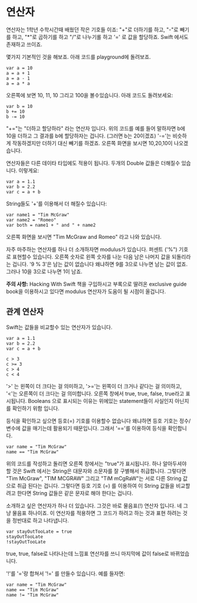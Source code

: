 # 연산자

연산자는 1학년 수학시간때 배웠던 작은 기호들 이죠: "+"로 더하기를 하고, "-"로 빼기를 하고, "*"로 곱하기를 하고 "/"로 나누기롤 하고 '=' 로 값을 할당하죠. Swift 에서도 존재하고 쓰이죠.

몇가지 기본적인 것을 해보죠. 아래 코드를 playground에 돌려보죠.

    var a = 10
    a = a + 1
    a = a - 1
    a = a * a

오른쪽에 보면 10, 11, 10 그리고 100을 볼수있습니다. 아래 코드도 돌려보세요:

    var b = 10
    b += 10
    b -= 10

"+="는 "더하고 할당하라" 라는 연산자 입니다. 위의 코드를 예를 들어 말하자면 b에 10을 더하고 그 결과를 b에 할당하자는 겁니다. (그러면 b는 20이겠죠) '-='는 비슷하게 작동하겠지만 더하기 대신 빼기를 하겠죠. 오른쪽 화면을 보시면 10,20,10이 나오겠습니다.  

연산자들은 다른 데이타 타입에도 적용이 됩니다. 두개의 Double 값들은 더해질수 있습니다. 이렇게요:

    var a = 1.1
    var b = 2.2
    var c = a + b

String들도 '+'를 이용해서 더 해질수 있습니다:

    var name1 = "Tim McGraw"
    var name2 = "Romeo"
    var both = name1 + " and " + name2

오른쪽 화면을 보시면 "Tim McGraw and Romeo" 라고 나와 있습니다.

자주 마주하는 연산자를 하나 더 소개하자면 modulus가 있습니다. 퍼센트 ('%") 기호로 표현할수 있습니다. 오른쪽 숫자로 왼쪽 숫자를 나눈 다음 남은 나머지 값을 되돌리라는 겁니다. '9 % 3'은 남는 값이 없습니다 왜냐하면 9를 3으로 나누면 남는 값이 없죠. 그러나 10을 3으로 나누면 1이 남죠. 

**주의 사항:** Hacking With Swift 책을 구입하시고 부록으로 딸려온 exclusive guide book을 이용하시고 있다면 modulus 연산자가 도움이 될 시점이 올겁니다.

## 관계 연산자

Swift는 값들을 비교할수 있는 연산자가 있습니다.

    var a = 1.1
    var b = 2.2
    var c = a + b

    c > 3
    c >= 3
    c > 4
    c < 4

'>' 는 왼쪽이 더 크다는 걸 의미하고, '>='는 왼쪽이 더 크거나 같다는 걸 의미하고, '<'는 오른쪽이 더 크다는 걸 의미합니다. 오른쪽 창에서 true, true, false, true라고 표시됩니다. Booleans 으로 표시되는 이유는 위에있는 statement들이 사실인지 아닌지를 확인하기 위함 입니다. 

등식을 확인하고 싶으면 등호(=) 기호를 이용할수 없습니다 왜냐하면 등호 기호는 정수/변수에 값을 매기는데 활용되기 때문입니다. 그래서 '=='를 이용하여 등식을 확인합니다.

    var name = "Tim McGraw"
    name == "Tim McGraw"

위의 코드를 작성하고 돌리면 오른쪽 창에서는 "true"가 표시됩니다. 하나 알아두셔야 할 것은 Swift 에서는 String은 대문자와 소문자를 잘 구별해서 취급합니다. 그렇다면  "Tim McGraw", "TIM MCGRAW" 그리고 "TiM mCgRaW"는 서로 다른 String 값으로 취급 된다는 겁니다. 그렇다면 등호 기호 (=) 를 이용하여 이 String 값들을 비교할려고 한다면 String 값들은 같은 문자로 해야 한다는 겁니다.

소개하고 싶은 연산자가 하나 더 있습니다. 그것은 바로 물음표(!) 연산자 입니다. 네 그냥 물음표 하나이죠. 이 연산자를 적용하면 그 코드가 하려고 하는 것과 표현 하려는 것을 정반대로 하고 나타냅니다.

    var stayOutTooLate = true
    stayOutTooLate
    !stayOutTooLate

true, true, false로 나타나는데 느낌표 연산자를 쓰니 마지막에 값이 false로 바뀌었습니다.

'!'를 '='랑 합쳐서 '!=' 를 만들수 있습니다. 예를 들자면:

    var name = "Tim McGraw"
    name == "Tim McGraw"
    name != "Tim McGraw"
